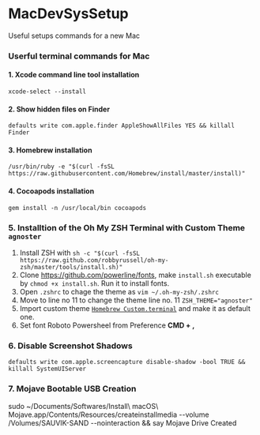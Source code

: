 # MacDevSysSetup
Useful setups commands for a new Mac

### Userful terminal commands for Mac

#### 1. Xcode command line tool installation
`xcode-select --install`

#### 2. Show hidden files on Finder
`defaults write com.apple.finder AppleShowAllFiles YES && killall Finder`

#### 3. Homebrew installation
`/usr/bin/ruby -e "$(curl -fsSL https://raw.githubusercontent.com/Homebrew/install/master/install)"`

#### 4. Cocoapods installation
`gem install -n /usr/local/bin cocoapods`

### 5. Installtion of the Oh My ZSH Terminal with Custom Theme `agnoster`

1. Install ZSH with `sh -c "$(curl -fsSL https://raw.github.com/robbyrussell/oh-my-zsh/master/tools/install.sh)"`
2. Clone  https://github.com/powerline/fonts, make `install.sh` executable by `chmod +x install.sh`. Run it to install fonts.
3. Open `.zshrc` to chage the theme as `vim ~/.oh-my-zsh/.zshrc`
4. Move to line no 11 to change the theme line no. 11 `ZSH_THEME="agnoster"`
5. Import custom theme [`Homebrew Custom.terminal`](https://raw.githubusercontent.com/sauvikdolui/MacDevSysSetup/master/resources/Homebrew%20Custom.terminal) and make it as default one.
6. Set font Roboto Powersheel from Preference **CMD + ,**

### 6. Disable Screenshot Shadows
`defaults write com.apple.screencapture disable-shadow -bool TRUE && killall SystemUIServer`

### 7. Mojave Bootable USB Creation
sudo ~/Documents/Softwares/Install\ macOS\ Mojave.app/Contents/Resources/createinstallmedia --volume /Volumes/SAUVIK-SAND --nointeraction && say Mojave Drive Created 
